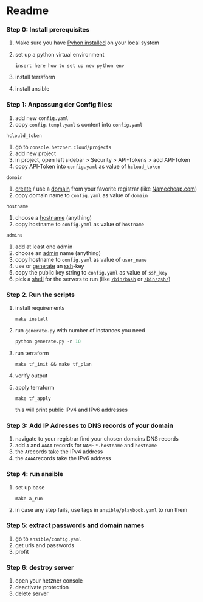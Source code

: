 # Readme



### Step 0: Install prerequisites

1. Make sure you have [Pyhon installed](https://www.python.org/about/gettingstarted/) on your local system

2. set up a python virtual environment

   ```
   insert here how to set up new python env
   ```

3. install terraform

4. install ansible

### Step 1:  Anpassung der Config files:

1. add new `config.yaml`
2. copy `config.templ.yaml` s content into `config.yaml`



`hclould_token`

1. go to `console.hetzner.cloud/projects`
2. add new project
3. in project, open left sidebar > Security > API-Tokens > add API-Token
4. copy API-Token into `config.yaml` as value of `hcloud_token`



`domain`

1. [create](https://www.google.com/search?client=safari&rls=en&q=create+domain+namecheap&ie=UTF-8&oe=UTF-8) / use a [domain](https://de.wikipedia.org/wiki/Domain_(Internet)) from your favorite registrar (like [Namecheap.com](https://www.namecheap.com))
2. copy domain name to `config.yaml` as value of `domain`



`hostname`

1. choose a [hostname](https://en.wikipedia.org/wiki/Hostname) (anything)
2. copy hostname to `config.yaml` as value of `hostname`



`admins`

1. add at least one admin
2. choose an [admin](https://en.wikipedia.org/wiki/System_administrator) name (anything)
3. copy hostname to `config.yaml` as value of `user_name`
4. use or [generate](https://docs.github.com/en/authentication/connecting-to-github-with-ssh/generating-a-new-ssh-key-and-adding-it-to-the-ssh-agent) an [ssh](https://de.wikipedia.org/wiki/Secure_Shell)-key
5. copy the public key string  to `config.yaml` as value of `ssh_key`
6. pick a [shell](https://en.wikipedia.org/wiki/Command-line_interface) for the servers to run (like [`/bin/bash`](https://de.wikipedia.org/wiki/Bash_(Shell)) or [`/bin/zsh/`](https://de.wikipedia.org/wiki/Z_shell))



### Step 2. Run the scripts

1.  install requirements

      ```
      make install
      ```

2. run `generate.py`  with number of instances you need

   ```python
   python generate.py -n 10
   ```

3. run terraform

   ```
   make tf_init && make tf_plan
   ```

4. verify output

5. apply terraform

   ```
   make tf_apply
   ```

   this will print public IPv4 and IPv6 addresses



### Step 3: Add IP Adresses to DNS records of your domain

1. navigate to your registrar find your chosen domains DNS records 
2. add `A` and `AAAA` records for `NAME`  `*.hostname` and `hostname`
3. the `A`records take the IPv4 address
4. the `AAAA`records take the IPv6 address 



### Step 4: run ansible

1. set up base

   ```
   make a_run
   ```

2. in case any step fails, use tags in `ansible/playbook.yaml` to run them 



### Step 5: extract passwords and domain names

1. go to `ansible/config.yaml`
2. get urls and passwords 
3. profit



### Step 6: destroy server

1. open your hetzner console 
2. deactivate protection
3. delete server
